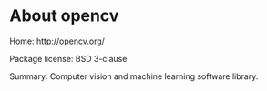 About opencv
============

Home: http://opencv.org/

Package license: BSD 3-clause

Summary: Computer vision and machine learning software library.
